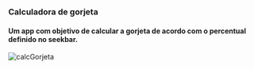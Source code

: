 ### Calculadora de gorjeta

#### Um app com objetivo de calcular a gorjeta de acordo com o percentual definido  no seekbar.


![calcGorjeta](https://user-images.githubusercontent.com/62625309/225135610-41252907-1462-4627-b465-c7440ade1f3f.PNG)

